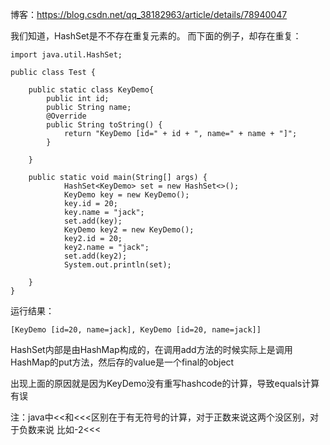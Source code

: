 博客：https://blog.csdn.net/qq_38182963/article/details/78940047

我们知道，HashSet是不不存在重复元素的。
而下面的例子，却存在重复：
```
import java.util.HashSet;

public class Test {

	public static class KeyDemo{
		public int id;
		public String name;
		@Override
		public String toString() {
			return "KeyDemo [id=" + id + ", name=" + name + "]";
		}

	}

	public static void main(String[] args) {
			HashSet<KeyDemo> set = new HashSet<>();
			KeyDemo key = new KeyDemo();
			key.id = 20;
			key.name = "jack";
			set.add(key);
			KeyDemo key2 = new KeyDemo();
			key2.id = 20;
			key2.name = "jack";
			set.add(key2);
			System.out.println(set);

	}
}

```
运行结果：
```
[KeyDemo [id=20, name=jack], KeyDemo [id=20, name=jack]]
```


HashSet内部是由HashMap构成的，在调用add方法的时候实际上是调用HashMap的put方法，然后存的value是一个final的object

出现上面的原因就是因为KeyDemo没有重写hashcode的计算，导致equals计算有误


注：java中<<和<<<区别在于有无符号的计算，对于正数来说这两个没区别，对于负数来说
比如-2<<<



